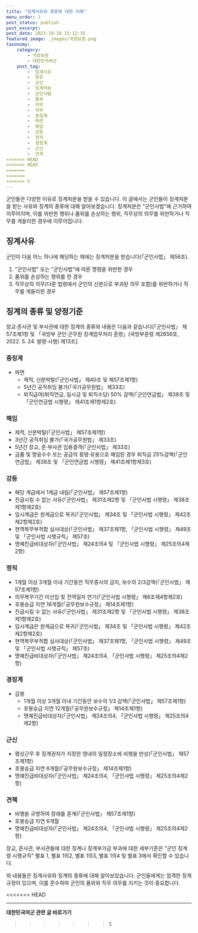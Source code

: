 ```yaml
---
title: "징계사유와 종류에 대한 이해"
menu_order: 1
post_status: publish
post_excerpt: 
post_date: 2023-10-19 15:12:35
featured_image: _images/국방보훈.png
taxonomy:
    category:
        - 국방보훈
        - 대한민국여군
    post_tag:
        -  징계사유
        -  종류
        -  군인
        -  징계처분
        -  군인사법
        -  품위
        -  의무
        -  직무
        -  중징계
        -  파면
        -  해임
        -  강등
        -  정직
        -  경징계
        -  근신
        -  견책
<<<<<<< HEAD
<<<<<<< HEAD
=======
=======
>>>>>>> 5
---
```



군인들은 다양한 이유로 징계처분을 받을 수 있습니다. 이 글에서는 군인들이 징계처분을 받는 사유와 징계의 종류에 대해 알아보겠습니다. 징계처분은 "군인사법"에 근거하여 이루어지며, 이를 위반한 행위나 품위를 손상하는 행위, 직무상의 의무를 위반하거나 직무를 게을리한 경우에 이루어집니다.

## 징계사유

군인이 다음 어느 하나에 해당하는 때에는 징계처분을 받습니다(「군인사법」 제56조).

1. "군인사법" 또는 "군인사법"에 따른 명령을 위반한 경우
2. 품위를 손상하는 행위를 한 경우
3. 직무상의 의무(다른 법령에서 군인의 신분으로 부과된 의무 포함)를 위반하거나 직무를 게을리한 경우

## 징계의 종류 및 양정기준

장교·준사관 및 부사관에 대한 징계의 종류와 내용은 다음과 같습니다[「군인사법」 제57조제1항 및 「국방부 군인·군무원 징계업무처리 훈령」(국방부훈령 제2656호, 2022. 5. 24. 발령·시행) 제13조].

### 중징계
- 파면
  - 제적, 신분박탈(「군인사법」 제40조 및 제57조제1항)
  - 5년간 공직취임 불가(「국가공무원법」 제33조)
  - 퇴직급여(퇴직연금, 일시금 및 퇴직수당) 50% 감액(「군인연금법」 제38조 및 「군인연금법 시행령」 제41조제1항제2호)

### 해임
- 제적, 신분박탈(「군인사법」 제57조제1항)
- 3년간 공직취임 불가(「국가공무원법」 제33조)
- 5년간 장교, 준·부사관 임용결격(「군인사법」 제33조)
- 금품 및 향응수수 또는 공금의 횡령·유용으로 해임된 경우 퇴직금 25%감액(「군인연금법」 제38조 및 「군인연금법 시행령」 제41조제1항제3호)

### 강등
- 해당 계급에서 1계급 내림(「군인사법」 제57조제1항)
- 진급시킬 수 없는 사유(「군인사법」 제31조제2항 및 「군인사법 시행령」 제38조제1항제2호)
- 임시계급은 원계급으로 복귀(「군인사법」 제34조 및 「군인사법 시행령」 제42조제2항제2호)
- 현역복무부적합 심사대상(「군인사법」 제37조제1항, 「군인사법 시행령」 제49조 및 「군인사법 시행규칙」 제57조)
- 명예진급비대상자(「군인사법」 제24조의4 및 「군인사법 시행령」 제25조의4제2항)

### 정직
- 1개월 이상 3개월 이내 기간동안 직무종사의 금지, 보수의 2/3감액(「군인사법」 제57조제1항)
- 의무복무기간 미산입 및 전역일자 연기(「군인사법 시행령」 제6조제4항제2호)
- 호봉승급 지연 18개월(「공무원보수규정」 제14조제1항)
- 진급시킬 수 없는 사유(「군인사법」 제31조제2항 및 「군인사법 시행령」 제38조제1항제2호)
- 임시계급은 원계급으로 복귀(「군인사법」 제34조 및 「군인사법 시행령」 제42조제2항제2호)
- 현역복무부적합 심사대상(「군인사법」 제37조제1항, 「군인사법 시행령」 제49조 및 「군인사법 시행규칙」 제57조)
- 명예진급비대상자(「군인사법」 제24조의4, 「군인사법 시행령」 제25조의4제2항)

### 경징계
- 감봉
  - 1개월 이상 3개월 이내 기간동안 보수의 1/3 감액(「군인사법」 제57조제1항)
  - 호봉승급 지연 12개월(「공무원보수규정」 제14조제1항)
  - 명예진급비대상자(「군인사법」 제24조의4, 「군인사법 시행령」 제25조의4제2항)

### 근신
- 평상근무 후 징계권자가 지정한 영내의 일정장소에 비행을 반성(「군인사법」 제57조제1항)
- 호봉승급 지연 6개월(「공무원보수규정」 제14조제1항)
- 명예진급비대상자(「군인사법」 제24조의4, 「군인사법 시행령」 제25조의4제2항)

### 견책
- 비행을 규명하여 장래를 훈계(「군인사법」 제57조제1항)
- 호봉승급 지연 6개월
- 명예진급비대상자(「군인사법」 제24조의4, 「군인사법 시행령」 제25조의4제2항)

장교, 준사관, 부사관들에 대한 징계나 징계부가금 부과에 대한 세부기준은 "군인 징계령 시행규칙" 별표 1, 별표 1의2, 별표 1의3, 별표 1의4 및 별표 3에서 확인할 수 있습니다.

위 내용들은 징계사유와 징계의 종류에 대해 알아보았습니다. 군인들에게는 엄격한 징계규정이 있으며, 이를 준수하여 군인의 품위와 직무 의무를 지키는 것이 중요합니다.

<<<<<<< HEAD



<!-- wp:separator -->
<hr class="wp-block-separator has-alpha-channel-opacity"/>
<!-- /wp:separator -->

<!-- wp:group {"backgroundColor":"base","layout":{"type":"constrained"}} -->
<div class="wp-block-group has-base-background-color has-background"><!-- wp:paragraph {"align":"center","fontSize":"large"} -->
<p class="has-text-align-center has-large-font-size"><strong>대한민국여군 관련 글 바로가기</strong></p>
<!-- /wp:paragraph -->


<!-- wp:latest-posts
{"categories":[{"id":7224,"count":19,"description":"","link":"https://uknowlaw.com/category/%eb%8c%80%ed%95%9c%eb%af%bc%ea%b5%ad%ec%97%ac%ea%b5%b0/","name":"대한민국여군","slug":"대한민국여군","taxonomy":"category","parent":0,"meta":[],"_links":{"self":[{"href":"https://uknowlaw.com/wp-json/wp/v2/categories/7224"}],"collection":[{"href":"https://uknowlaw.com/wp-json/wp/v2/categories"}],"about":[{"href":"https://uknowlaw.com/wp-json/wp/v2/taxonomies/category"}],"wp:post_type":[{"href":"https://uknowlaw.com/wp-json/wp/v2/posts?categories=7224"}],"curies":[{"name":"wp","href":"https://api.w.org/{rel}","templated":true}]}}],"postsToShow":100,"excerptLength":28,"postLayout":"grid","columns":2,"featuredImageAlign":"left","featuredImageSizeSlug":"large","fontSize":"medium"} /--></div>
<!-- /wp:group -->
>>>>>>> 5
